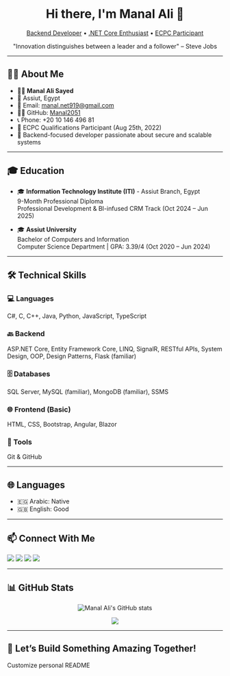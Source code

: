 <h1 align="center">Hi there, I'm Manal Ali 👋</h1>

<p align="center">
  <a href="#">Backend Developer</a> • 
  <a href="#">.NET Core Enthusiast</a> • 
  <a href="#">ECPC Participant</a>
</p>

<p align="center">"Innovation distinguishes between a leader and a follower" – Steve Jobs</p>

---

## 🧑‍💻 About Me

- 👩‍🎓 **Manal Ali Sayed**
- 📍 Assiut, Egypt
- 📧 Email: manal.net919@gmail.com
- 🧑‍💼 GitHub: [Manal2051](https://github.com/Manal2051)
- 📞 Phone: +20 10 146 496 81
- 🧩 ECPC Qualifications Participant (Aug 25th, 2022)
- 🧠 Backend-focused developer passionate about secure and scalable systems

---

## 🎓 Education

- 🎓 **Information Technology Institute (ITI)** - Assiut Branch, Egypt  
  9-Month Professional Diploma  
  Professional Development & BI-infused CRM Track (Oct 2024 – Jun 2025)

- 🎓 **Assiut University**  
  Bachelor of Computers and Information  
  Computer Science Department | GPA: 3.39/4 (Oct 2020 – Jun 2024)

---

## 🛠️ Technical Skills

### 💻 Languages
C#, C, C++, Java, Python, JavaScript, TypeScript

### 🔙 Backend
ASP.NET Core, Entity Framework Core, LINQ, SignalR, RESTful APIs, System Design, OOP, Design Patterns, Flask (familiar)

### 🗄️ Databases
SQL Server, MySQL (familiar), MongoDB (familiar), SSMS

### 🌐 Frontend (Basic)
HTML, CSS, Bootstrap, Angular, Blazor

### 🧰 Tools
Git & GitHub

---

## 🌐 Languages

- 🇪🇬 Arabic: Native  
- 🇬🇧 English: Good

---

## 📫 Connect With Me

<p align="left">
  <a href="mailto:manal.net919@gmail.com"><img src="https://img.shields.io/badge/Gmail-D14836?style=for-the-badge&logo=gmail&logoColor=white"/></a>
  <a href="https://www.linkedin.com/in/manal-ali-075563372/" target="_blank"><img src="https://img.shields.io/badge/LinkedIn-0077B5?style=for-the-badge&logo=linkedin&logoColor=white"/></a>
  <a href="https://facebook.com/manal.ali.344489" target="_blank"><img src="https://img.shields.io/badge/Facebook-1877F2?style=for-the-badge&logo=facebook&logoColor=white"/></a>
  <a href="https://github.com/Manal2051" target="_blank"><img src="https://img.shields.io/badge/GitHub-181717?style=for-the-badge&logo=github&logoColor=white"/></a>
</p>

---

## 📊 GitHub Stats

<p align="center">
  <img src="https://github-readme-stats.vercel.app/api?username=Manal2051&show_icons=true&theme=radical" alt="Manal Ali's GitHub stats"/>
</p>

<p align="center">
  <img src="https://github-readme-stats.vercel.app/api/top-langs/?username=Manal2051&layout=compact&theme=radical"/>
</p>

---

## 🏁 Let’s Build Something Amazing Together!
Customize personal README
